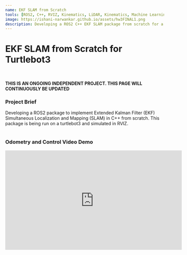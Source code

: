 ```yaml
---
name: EKF SLAM from Scratch 
tools: [ROS2, C++, RVIZ, Kinematics, LiDAR, Kinematics, Machine Learning]
image: https://ishani-narwankar.github.io/assets/hw3FINAL1.png
description: Developing a ROS2 C++ EKF SLAM package from scratch for a turtlebot3 and simulated environment.
---
```

# EKF SLAM from Scratch for Turtlebot3
<br>

**THIS IS AN ONGOING INDEPENDENT PROJECT. THIS PAGE WILL CONTINUOUSLY BE UPDATED**
<br>

### **Project Brief**
Developing a ROS2 package to implement Extended Kalman Filter (EKF) Simultaneous Localization and Mapping (SLAM) in C++ from scratch. This package is being run on a turtlebot3 and simulated in RVIZ.
<br>
<br>

### Odometry and Control Video Demo
<center><iframe width="560" height="315" src="https://www.youtube.com/embed/CmOwb-rtEx0?si=CbVQAQMJfP1SkYJr" title="YouTube video player" frameborder="0" allow="accelerometer; autoplay; clipboard-write; encrypted-media; gyroscope; picture-in-picture; web-share" allowfullscreen></iframe></center>